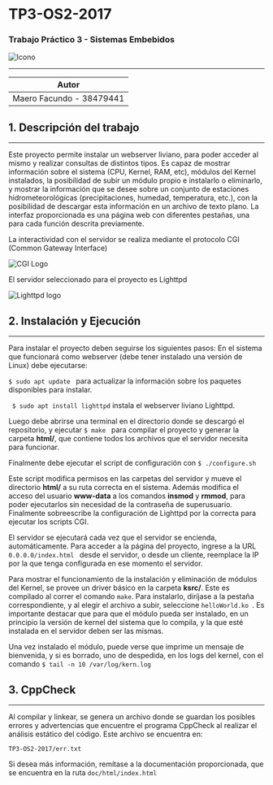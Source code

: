 # TP3-OS2-2017 

### Trabajo Práctico 3 - Sistemas Embebidos
![Icono](https://cdn0.iconfinder.com/data/icons/seo-flat-long-shadow/512/Cloud_Server-256.png)
___
|Autor                               |
|------------------------------------|
|Maero Facundo - 38479441              |

## 1. Descripción del trabajo
---
Este proyecto permite instalar un webserver liviano, para poder acceder al mismo y realizar consultas de distintos tipos. 
Es capaz de mostrar información sobre el sistema (CPU, Kernel, RAM, etc), módulos del Kernel instalados, la posibilidad de subir un módulo propio e instalarlo o eliminarlo, y mostrar la información que se desee sobre un conjunto de estaciones hidrometeorológicas (precipitaciones, humedad, temperatura, etc.), con la posibilidad de descargar esta información en un archivo de texto plano.
La interfaz proporcionada es una página web con diferentes pestañas, una para cada función descrita previamente.

La interactividad con el servidor se realiza mediante el protocolo CGI (Common Gateway Interface) 

![CGI Logo](http://blog.honeybadger.io/images/2015/12/prismx300.gif)

El servidor seleccionado para el proyecto es Lighttpd

![Lighttpd logo](https://www.lighttpd.net/light_logo.png)

## 2. Instalación y Ejecución
---
Para instalar el proyecto deben seguirse los siguientes pasos:
En el sistema que funcionará como webserver (debe tener instalado una versión de Linux) debe ejecutarse:

```$ sudo apt update ``` para actualizar la información sobre los paquetes disponibles para instalar.

``` $ sudo apt install lighttpd``` instala el webserver liviano Lighttpd.

Luego debe abrirse una terminal en el directorio donde se descargó el repositorio, y ejecutar ```$ make ``` para compilar el proyecto y generar la carpeta **html/**, que contiene todos los archivos que el servidor necesita para funcionar.

Finalmente debe ejecutar el script de configuración con ```$ ./configure.sh ```

Este script modifica permisos en las carpetas del servidor y mueve el directorio **html/** a su ruta correcta en el sistema. Además modifica el acceso del usuario **www-data** a los comandos **insmod** y **rmmod**, para poder ejecutarlos sin necesidad de la contraseña de superusuario. Finalmente sobreescribe la configuración de Lighttpd por la correcta para ejecutar los scripts CGI.

El servidor se ejecutará cada vez que el servidor se encienda, automáticamente. 
Para acceder a la página del proyecto, ingrese a la URL ```0.0.0.0/index.html ``` desde el servidor, o desde un cliente, reemplace la IP por la que tenga configurada en ese momento el servidor.

Para mostrar el funcionamiento de la instalación y eliminación de módulos del Kernel, se provee un driver básico en la carpeta **ksrc/**. Este es compilado al correr el comando ```make```.
Para instalarlo, diríjase a la pestaña correspondiente, y al elegir el archivo a subir, seleccione ```helloWorld.ko ```. 
Es importante destacar que para que el módulo pueda ser instalado, en un principio la versión de kernel del sistema que lo compila, y la que esté instalada en el servidor deben ser las mismas.

Una vez instalado el módulo, puede verse que imprime un mensaje de bienvenida, y si es borrado, uno de despedida, en los logs del kernel, con el comando 
```$ tail -n 10 /var/log/kern.log ```

## 3. CppCheck
--- 
Al compilar y linkear, se genera un archivo donde se guardan los posibles errores y advertencias que encuentre el programa CppCheck al realizar el análisis estático del código. Este archivo se encuentra en:
```
TP3-OS2-2017/err.txt
```
Si desea más información, remítase a la documentación proporcionada, que se encuentra en la ruta ```doc/html/index.html```
